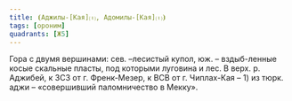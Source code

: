 ```yaml
---
title: ⦗Аджилы-[Кая]⒯, Адомилы-[Кая]⒯⦘
tags: [ороним]
quadrants: [Ж5]
---
```


Гора с двумя вершинами: сев. –лесистый купол, юж. – вздыб-ленные косые скальные
пласты, под которыми луговина и лес. В верх. р. Аджибей, к ЗСЗ от г.
Френк-Мезер, к ВСВ от г. Чиплах-Кая – 1) из тюрк. аджи – «совершивший
паломничество в Мекку».
